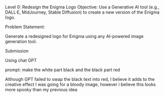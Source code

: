 Level 0: Redesign the Enigma Logo 
Objective: Use a Generative AI tool (e.g., DALL·E, MidJourney, Stable Diffusion) to create a new version of the Enigma logo.

Problem Statement:

Generate a redesigned logo for Enigma using any AI-powered image generation tool.

Submission

Using chat GPT

prompt:
make the white part black and the black part red

Although GPT failed to swap the black text into red, I believe it adds to the creative effect
I was going for a bloody image, however i believe this looks more spooky than my previous idea

